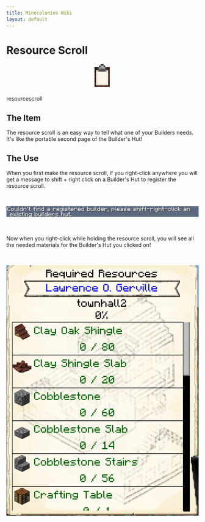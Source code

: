 ```yaml
---
title: Minecolonies Wiki
layout: default
---
```

# Resource Scroll 

<div class="infobox box text-center">
    <p style="text-align:center;"><img src="../../assets/images/icons/minecolonies/clipboard.png" alt="Resource Scroll"></p>
    <recipe>resourcescroll</recipe>
</div>

## The Item

The resource scroll is an easy way to tell what one of your Builders needs. It's like the portable second page of the Builder's Hut!

## The Use

When you first make the resource scroll, if you right-click anywhere you will get a message to shift + right click on a Builder's Hut to register the resource scroll. 

<br>
<p style="text-align:center;"><img src="../../assets/images/items/resourcebuilderinitmessage.png" alt="Resource Scroll Builder Message"></p>
<br>

Now when you right-click while holding the resource scroll, you will see all the needed materials for the Builder's Hut you clicked on!

<br>
<p style="text-align:center;"><img src="../../assets/images/items/resourcescrolluse.png" alt="Resource Scroll Use"></p>
<br>
